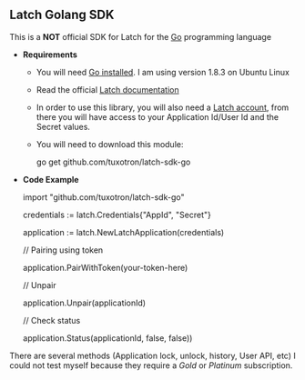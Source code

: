 ## Latch Golang SDK 

This is a **NOT** official SDK for Latch for the [Go](https://golang.org/) programming language

* **Requirements**

    - You will need [Go installed](https://golang.org/doc/install). I am using version 1.8.3 on Ubuntu Linux
    - Read the official [Latch documentation](https://latch.elevenpaths.com/www/developers/doc_api)
    - In order to use this library, you will also need a [Latch account](https://latch.elevenpaths.com/), from there you will have access to your Application Id/User Id and the Secret values.
    - You will need to download this module:


        go get github.com/tuxotron/latch-sdk-go

* **Code Example**

    

    import "github.com/tuxotron/latch-sdk-go"

    credentials := latch.Credentials{"AppId", "Secret"}
    
    application := latch.NewLatchApplication(credentials)

    // Pairing using token
    
    application.PairWithToken(your-token-here)
    
    // Unpair
    
    application.Unpair(applicationId)
    
    // Check status
    
    application.Status(applicationId, false, false))
    
    
There are several methods (Application lock, unlock, history, User API, etc) I could not test myself because they require a *Gold* or *Platinum* subscription. 
